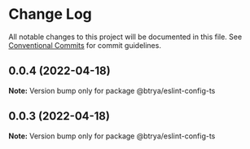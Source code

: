 # Change Log

All notable changes to this project will be documented in this file.
See [Conventional Commits](https://conventionalcommits.org) for commit guidelines.

## 0.0.4 (2022-04-18)

**Note:** Version bump only for package @btrya/eslint-config-ts





## 0.0.3 (2022-04-18)

**Note:** Version bump only for package @btrya/eslint-config-ts
